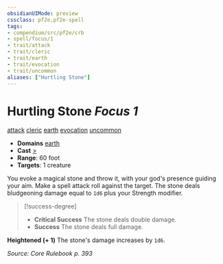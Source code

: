 ```yaml
---
obsidianUIMode: preview
cssclass: pf2e,pf2e-spell
tags:
- compendium/src/pf2e/crb
- spell/focus/1
- trait/attack
- trait/cleric
- trait/earth
- trait/evocation
- trait/uncommon
aliases: ["Hurtling Stone"]
---
```

# Hurtling Stone *Focus 1*   
[attack](attack.md "Attack Combat Trait")  [cleric](Reference/Rules/Traits/cleric.md "Cleric Class Trait")  [earth](earth.md "Earth Energy & Element Trait")  [evocation](evocation.md "Evocation School Trait")  [uncommon](uncommon.md "Uncommon Rarity Trait")  

- **Domains** [earth](Reference/Compendium/Setting/domains.md#Earth)
- **Cast** [>](chapter-9-playing-the-game.md#Actions "Single Action") 
- **Range**: 60 foot
- **Targets**: 1 creature

You evoke a magical stone and throw it, with your god's presence guiding your aim. Make a spell attack roll against the target. The stone deals bludgeoning damage equal to `1d6` plus your Strength modifier.

> [!success-degree] 
> - **Critical Success** The stone deals double damage.
> - **Success** The stone deals full damage.

**Heightened (+ 1)** The stone's damage increases by `1d6`.

*Source: Core Rulebook p. 393*